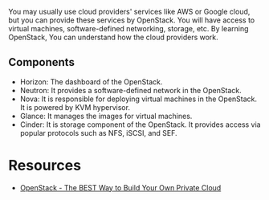 You may usually use cloud providers' services like AWS or Google cloud, but you can provide these services by OpenStack. You will have access to virtual machines, software-defined networking, storage, etc. By learning OpenStack, You can understand how the cloud providers work.

## Components

- Horizon: The dashboard of the OpenStack.
- Neutron: It provides a software-defined network in the OpenStack.
- Nova: It is responsible for deploying virtual machines in the OpenStack. It is powered by KVM hypervisor.
- Glance: It manages the images for virtual machines.
- Cinder: It is storage component of the OpenStack. It provides access via popular protocols such as NFS, iSCSI, and SEF.

# Resources

- [OpenStack - The BEST Way to Build Your Own Private Cloud](https://www.youtube.com/@LearnLinuxTV)
